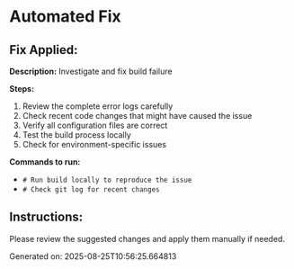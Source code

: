 # Automated Fix

## Fix Applied:
**Description:** Investigate and fix build failure

**Steps:**
1. Review the complete error logs carefully
2. Check recent code changes that might have caused the issue
3. Verify all configuration files are correct
4. Test the build process locally
5. Check for environment-specific issues

**Commands to run:**
- `# Run build locally to reproduce the issue`
- `# Check git log for recent changes`

## Instructions:
Please review the suggested changes and apply them manually if needed.

Generated on: 2025-08-25T10:56:25.664813
